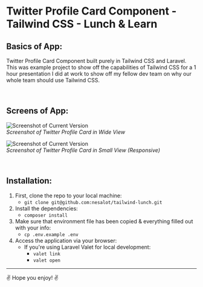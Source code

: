 # Twitter Profile Card Component - Tailwind CSS - Lunch & Learn

## Basics of App:

Twitter Profile Card Component built purely in Tailwind CSS and Laravel. This was example project to show off the capabilities of Tailwind CSS for a 1 hour presentation I did at work to show off my fellow dev team on why our whole team should use Tailwind CSS. 

<br>

## Screens of App:

![Screenshot of Current Version](https://i.imgur.com/0PDcCUu.png)<br>*Screenshot of Twitter Profile Card in Wide View*

![Screenshot of Current Version](https://i.imgur.com/IZxeZ3e.png)<br>*Screenshot of Twitter Profile Card in Small View (Responsive)*

<br>

## Installation:

1. First, clone the repo to your local machine:
    - `git clone git@github.com:nesalot/tailwind-lunch.git`
1. Install the dependencies:
    - `composer install`
1. Make sure that environment file has been copied & everything filled out with your info:
    - `cp .env.example .env`
1. Access the application via your browser:
    - If you're using Laravel Valet for local development:
        - `valet link`
        - `valet open`

***

:v: Hope you enjoy! :v:
